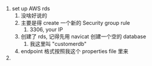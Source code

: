 1. set up AWS rds
   1. 没啥好说的
   2. 主要是得 create 一个新的 Security group rule
      1. 3306, your IP
   3. 创建了 rds, 记得先用 navicat 创建一个空的 database
      1. 我这里叫 "customerdb"
   4. endpoint 格式按照我这个 properties file 里来
2. 
   
